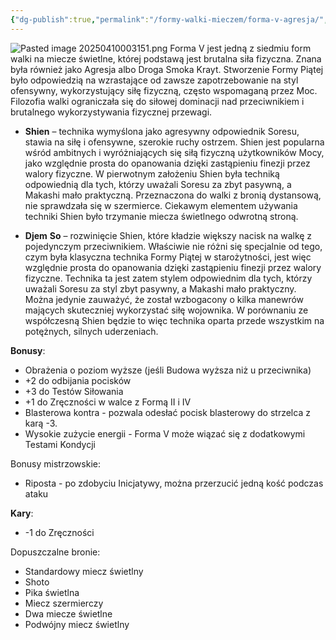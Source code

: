 ```yaml
---
{"dg-publish":true,"permalink":"/formy-walki-mieczem/forma-v-agresja/","dgPassFrontmatter":true}
---
```


![Pasted image 20250410003151.png](/img/user/6%20Obrazy/Pasted%20image%2020250410003151.png)
Forma V jest jedną z siedmiu form walki na miecze świetlne, której podstawą jest brutalna siła fizyczna. Znana była również jako Agresja albo Droga Smoka Krayt. Stworzenie Formy Piątej było odpowiedzią na wzrastające od zawsze zapotrzebowanie na styl ofensywny, wykorzystujący siłę fizyczną, często wspomaganą przez Moc. Filozofia walki ograniczała się do siłowej dominacji nad przeciwnikiem i brutalnego wykorzystywania fizycznej przewagi.

- **Shien** – technika wymyślona jako agresywny odpowiednik Soresu, stawia na siłę i ofensywne, szerokie ruchy ostrzem. Shien jest popularna wśród ambitnych i wyróżniających się siłą fizyczną użytkowników Mocy, jako względnie prosta do opanowania dzięki zastąpieniu finezji przez walory fizyczne. W pierwotnym założeniu Shien była techniką odpowiednią dla tych, którzy uważali Soresu za zbyt pasywną, a Makashi mało praktyczną. Przeznaczona do walki z bronią dystansową, nie sprawdzała się w szermierce. Ciekawym elementem używania techniki Shien było trzymanie miecza świetlnego odwrotną stroną.

- **Djem** **So** – rozwinięcie Shien, które kładzie większy nacisk na walkę z pojedynczym przeciwnikiem. Właściwie nie różni się specjalnie od tego, czym była klasyczna technika Formy Piątej w starożytności, jest więc względnie prosta do opanowania dzięki zastąpieniu finezji przez walory fizyczne. Technika ta jest zatem stylem odpowiednim dla tych, którzy uważali Soresu za styl zbyt pasywny, a Makashi mało praktyczny. Można jedynie zauważyć, że został wzbogacony o kilka manewrów mających skuteczniej wykorzystać siłę wojownika. W porównaniu ze współczesną Shien będzie to więc technika oparta przede wszystkim na potężnych, silnych uderzeniach.


**Bonusy**:
- Obrażenia o poziom wyższe (jeśli Budowa wyższa niż u przeciwnika)
- +2 do odbijania pocisków
- +3 do Testów Siłowania
- +1 do Zręczności w walce z Formą II i IV
- Blasterowa kontra - pozwala odesłać pocisk blasterowy do strzelca z karą -3.
- Wysokie zużycie energii - Forma V może wiązać się z dodatkowymi Testami Kondycji

Bonusy mistrzowskie:
- Riposta - po zdobyciu Inicjatywy, można przerzucić jedną kość podczas ataku

**Kary**:
- -1 do Zręczności

Dopuszczalne bronie:
- Standardowy miecz świetlny
- Shoto
- Pika świetlna
- Miecz szermierczy
- Dwa miecze świetlne
- Podwójny miecz świetlny